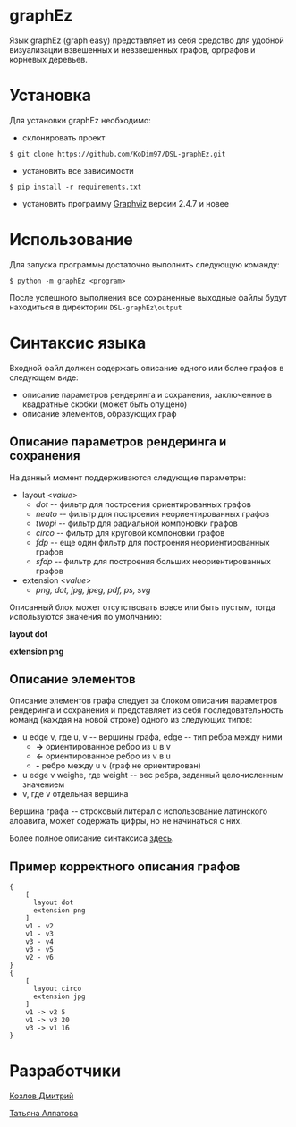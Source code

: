 # graphEz

Язык graphEz (graph easy) представляет из себя средство для удобной визуализации взвешенных и невзвешенных графов, орграфов и корневых деревьев.

# Установка

Для установки graphEz необходимо:
- склонировать проект
```
$ git clone https://github.com/KoDim97/DSL-graphEz.git
```
- установить все зависимости
```
$ pip install -r requirements.txt
```
- установить программу [Graphviz](http://www.graphviz.org/download/) версии 2.4.7 и новее

# Использование

Для запуска программы достаточно выполнить следующую команду:
```
$ python -m graphEz <program>
```
После успешного выполнения все сохраненные выходные файлы будут находиться в директории `DSL-graphEz\output`

# Синтаксис языка
Входной файл должен содержать описание одного или более графов в следующем виде:
- описание параметров рендеринга и сохранения, заключенное в квадратные скобки (может быть опущено)
- описание элементов, образующих граф
## Описание параметров рендеринга и сохранения
На данный момент поддерживаются следующие параметры:
- layout <_value_>
    - _dot_ -- фильтр для построения ориентированных графов
    - _neato_ -- фильтр для построения неориентированных графов
    - _twopi_ -- фильтр для радиальной компоновки графов
    - _circo_ -- фильтр для круговой компоновки графов
    - _fdp_ -- еще один фильтр для построения неориентированных графов
    - _sfdp_ -- фильтр для построения больших неориентированных графов
- extension <_value_>
    - _png, dot, jpg, jpeg, pdf, ps, svg_

Описанный блок может отсутствовать вовсе или быть пустым, тогда используются значения по умолчанию:

**layout dot**

**extension png**

## Описание элементов
Описание элементов графа следует за блоком описания параметров рендеринга и сохранения и представляет из себя последовательность команд (каждая на новой строке) одного из следующих типов:
- u edge v, где u, v -- вершины графа, edge -- тип ребра между ними
    - **->** ориентированное ребро из u в v
    - **<-** ориентированное ребро из v в u
    - **-** ребро между u v (граф не ориентирован)
- u edge v weighе, где weight -- вес ребра, заданный целочисленным значением
- v, где v отдельная вершина

Вершина графа -- строковый литерал с использование латинского алфавита, может содержать цифры, но не начинаться с них.

Более полное описание синтаксиса [здесь](https://github.com/KoDim97/DSL-graphEz/blob/master/docs/graphEz.pdf).

## Пример корректного описания графов
```
{
    [
      layout dot
      extension png
    ]
    v1 - v2
    v1 - v3
    v3 - v4
    v3 - v5
    v2 - v6
}
{
    [
      layout circo
      extension jpg
    ]
    v1 -> v2 5
    v1 -> v3 20
    v3 -> v1 16
}
```
# Разработчики
[Козлов Дмитрий](https://github.com/KoDim97)

[Татьяна Алпатова](https://github.com/atani20)

